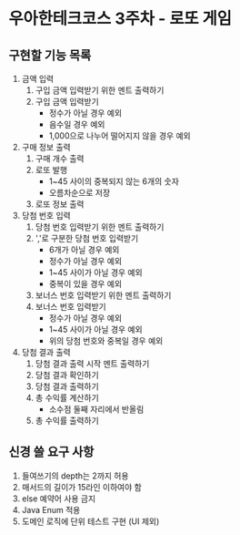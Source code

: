 우아한테크코스 3주차 - 로또 게임
====

## 구현할 기능 목록

1. 금액 입력
    1. 구입 금액 입력받기 위한 멘트 출력하기
    2. 구입 금액 입력받기
        - 정수가 아닐 경우 예외
        - 음수일 경우 예외
        - 1,000으로 나누어 떨어지지 않을 경우 예외
2. 구매 정보 출력
    1. 구매 개수 출력
    2. 로또 발행
        - 1~45 사이의 중복되지 않는 6개의 숫자
        - 오름차순으로 저장
    3. 로또 정보 출력
3. 당첨 번호 입력
    1. 당첨 번호 입력받기 위한 멘트 출력하기
    2. ','로 구분한 당첨 번호 입력받기
        - 6개가 아닐 경우 예외
        - 정수가 아닐 경우 예외
        - 1~45 사이가 아닐 경우 예외
        - 중복이 있을 경우 예외
    3. 보너스 번호 입력받기 위한 멘트 출력하기
    4. 보너스 번호 입력받기
        - 정수가 아닐 경우 예외
        - 1~45 사이가 아닐 경우 예외
        - 위의 당첨 번호와 중복일 경우 예외
4. 당첨 결과 출력
    1. 당첨 결과 출력 시작 멘트 출력하기
    2. 당첨 결과 확인하기
    3. 당첨 결과 출력하기
    4. 총 수익률 계산하기
        - 소수점 둘째 자리에서 반올림
    5. 총 수익률 출력하기


## 신경 쓸 요구 사항
1. 들여쓰기의 depth는 2까지 허용
2. 매서드의 길이가 15라인 이하여야 함
3. else 예약어 사용 금지
4. Java Enum 적용
5. 도메인 로직에 단위 테스트 구현 (UI 제외)